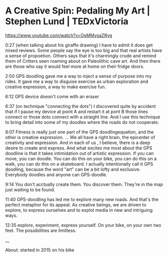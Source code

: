 # A Creative Spin: Pedaling My Art | Stephen Lund | TEDxVictoria

https://www.youtube.com/watch?v=OsMMysaZRyg

0:27 (when talking about his giraffe drawing) I have to admit it does get mixed reviews. Some people say the eye is too big and that real artists have a sense of propoetion. Others says that it's charmingly crude and remind them of Critters seen roaming about on Paleolithic cave art. And then there are those who say it would feel more at home on their fridge doors.

2:50 GPS doodling gave me a way to inject a sense of purpose into my rides. It gave me a way to disguise exercise as urban exploration and creative expression, a way to make exercise fun.

6:12 GPS device doesn't come with an eraser

6:37 (on technique "connecting the dots") I discovered quite by accident that if I pause my device at point A and restart it at pont B those lines connect or those dots connect with a straight line. And I use this technique to bring detail into some of my doodles where the roads do not cooperate.

8:07 Fitness is really just one part of the GPS doodlingequation, and the other is creative expression. ... We all have a right brain, the epicenter of creativity and expression. And in each of us , I believe, there is a deep desire to create and express. And what excites me most about the GPS doodline is that it takes intimidation out of artistic expression. If you can move, you can doodle. You can do this on your bike, you can do this on a walk, you can do this on a skateboard. I actually intentionally call it GPS doodling, because the word "art" can be a bit lofty and exclusive. Everybody doodles and anyone can GPS-doodle.

9:14 You don't acctually create them. You discover them. They're in the map just waiting to be found.

11:40 GPS-doodling has led me to explore many new roads. And that's the perfect metaphor for its appeal. As creative beings, we are driven to explore, to express ourselves and to explot media in new and intriguing ways.

12:35 explore, experiment, express yourself. On your bike, on your own two feet. The possibilities are limitless.

\_\_

About: started in 2015 on his bike
